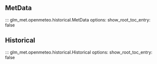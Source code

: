## MetData

::: glm_met.openmeteo.historical.MetData
    options:
        show_root_toc_entry: false

## Historical 

::: glm_met.openmeteo.historical.Historical
    options:
            show_root_toc_entry: false